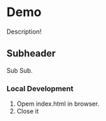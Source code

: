 # Demo

Description!


## Subheader

Sub Sub.

### Local Development

1. Opem index.html in browser.
2. Close it